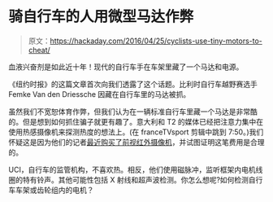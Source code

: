 # 骑自行车的人用微型马达作弊

> 原文：<https://hackaday.com/2016/04/25/cyclists-use-tiny-motors-to-cheat/>

血液兴奋剂是如此近十年！现代的自行车手在车架里藏了一个马达和电源。

《纽约时报》的这篇文章首次向我们透露了这个话题。比利时自行车越野赛选手 Femke Van den Driessche 因藏在自行车里的马达被抓。

虽然我们不宽恕体育作弊，但我们认为在一辆标准自行车里藏一个马达是非常酷的。但是想到如何抓住骗子就更有趣了。意大利和 T2 的媒体已经把注意力集中在使用热感摄像机来探测热度的想法上。(在 franceTVsport 剪辑中跳到 7:50。)我们怀疑这是因为他们的记者[最近购买了前视红外摄像机](http://hackaday.com/2016/04/20/hackaday-reviews-flir-one-android/)，并试图证明这笔费用是合理的。

UCI，自行车的监管机构，不喜欢热。相反，他们使用磁脉冲，监听框架内电机线圈的特有铃声。其他可能性包括 X 射线和超声波检测。你怎么想呢?如何检测自行车车架或齿轮组内的电机？